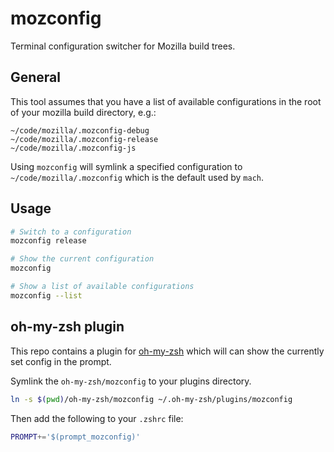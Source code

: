 # mozconfig

Terminal configuration switcher for Mozilla build trees.

## General

This tool assumes that you have a list of available configurations in the root of your mozilla build directory, e.g.:

```
~/code/mozilla/.mozconfig-debug
~/code/mozilla/.mozconfig-release
~/code/mozilla/.mozconfig-js
```

Using `mozconfig` will symlink a specified configuration to `~/code/mozilla/.mozconfig` which is the default used by `mach`.

## Usage

```bash
# Switch to a configuration
mozconfig release

# Show the current configuration
mozconfig

# Show a list of available configurations
mozconfig --list
```

## oh-my-zsh plugin

This repo contains a plugin for [oh-my-zsh](https://ohmyz.sh/) which will can show the currently set config in the prompt.

Symlink the `oh-my-zsh/mozconfig` to your plugins directory.

```bash
ln -s $(pwd)/oh-my-zsh/mozconfig ~/.oh-my-zsh/plugins/mozconfig
```

Then add the following to your `.zshrc` file:

```bash
PROMPT+='$(prompt_mozconfig)'
```
